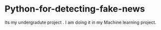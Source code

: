 # Python-for-detecting-fake-news
Its my undergradute project . I am doing it in my Machine learning project.
